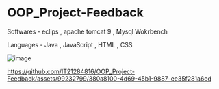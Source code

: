 # OOP_Project-Feedback

Softwares - eclips , apache tomcat 9 , Mysql Wokrbench

Languages - Java , JavaScript , HTML , CSS

![image](https://github.com/IT21284816/OOP_Project-Feedback/assets/99232799/7c3e41d7-ffa9-4b6f-b9bc-8a304ccf527f)


https://github.com/IT21284816/OOP_Project-Feedback/assets/99232799/380a8100-4d69-45b1-9887-ee35f281a6ed

